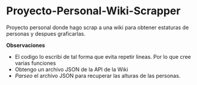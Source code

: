 # Proyecto-Personal-Wiki-Scrapper

Proyecto personal donde hago scrap a una wiki para obtener estaturas de personas y despues graficarlas. 

**Observaciones** 
+ El codigo lo escribi de tal forma que evita repetir lineas. Por lo que cree varias funciones
+ Obtengo un archivo JSON de la API de la Wiki 
+ _Parseo_ el archivo JSON para recuperar las alturas de las personas.

